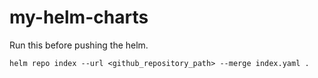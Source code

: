 # my-helm-charts

Run this before pushing the helm.
```
helm repo index --url <github_repository_path> --merge index.yaml .
```